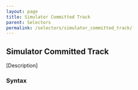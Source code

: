 ```yaml
---
layout: page
title: Simulator Committed Track
parent: Selectors
permalink: /selectors/simulator_committed_track/
---
```


## Simulator Committed Track

[Description]

### Syntax

```js

```

